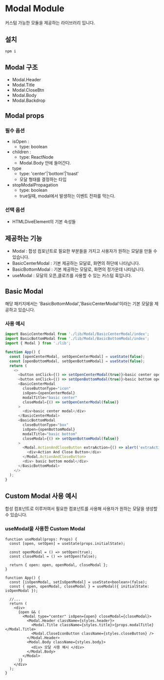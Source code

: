 # Modal Module

커스텀 가능한 모듈을 제공하는 라이브러리 입니다.

## 설치

```
npm i
```

## Modal 구조

- Modal.Header
- Modal.Title
- Modal.CloseBtn
- Modal.Body
- Modal.Backdrop

## Modal props

### 필수 옵션

- isOpen :
  - type: boolean
- children :
  - type: ReactNode
  - Modal.Body 안에 들어간다.
- type
  - type: 'center'|'bottom'|'toast'
  - 모달 형태를 결정하는 타입
- stopModalPropagation
  - type: boolean
  - true일때, modal에서 발생하는 이벤트 전파를 막는다.

### 선택 옵션

- HTMLDiveElement의 기본 속성들

## 제공하는 기능

- Modal : 합성 컴포넌트로 필요한 부분들을 가지고 사용자가 원하는 모달을 만들 수 있습니다.
- BasicCenterModal : 기본 제공하는 모달로, 화면의 하단에 나타납니다.
- BasicBottomModal : 기본 제공하는 모달로, 화면의 정가운데 나타납니다.
- useModal : 모달의 오픈,클로즈를 사용할 수 있는 커스텀 훅입니다.

## Basic Modal

해당 패키지에서는 'BasicBottomModal','BasicCenterModal'이라는 기본 모달을 제공하고 있습니다.

### 사용 예시

```js
import BasicCenterModal from './lib/Modal/BasicCenterModal/index';
import BasicBottomModal from './lib/Modal/BasicBottomModal/index';
import { Modal } from './lib';

function App() {
  const [openCenterModal, setOpenCenterModal] = useState(false);
  const [openBottomModal, setOpenBottomModal] = useState(false);
  return (
    <>
      <button onClick={() => setOpenCenterModal(true)}>basic center open</button>
      <button onClick={() => setOpenBottomModal(true)}>basic bottom open</button>
      <BasicCenterModal
        closeButtonType="icon"
        isOpen={openCenterModal}
        modalTitle="basic center"
        closeModal={() => setOpenCenterModal(false)}
      >
        <div>basic center modal</div>
      </BasicCenterModal>
      <BasicBottomModal
        closeButtonType="box"
        isOpen={openBottomModal}
        modalTitle="basic bottom"
        closeModal={() => setOpenBottomModal(false)}
      >
        <Modal.ActionAndCloseButton extraAction={() => alert('extraAction!!')}>
          <div>Action And Close Button</div>
        </Modal.ActionAndCloseButton>
        <div> basic bottom modal</div>
      </BasicBottomModal>
    </>
  );
}
```

## Custom Modal 사용 예시

합성 컴포넌트로 이루저여서 필요한 컴포넌트를 사용해 사용자가 원하는 모달을 생성할 수 있습니다.

### useModal을 사용한 Custom Modal

```tsx
function useModal(props: Props) {
  const [open, setOpen] = useState(props.initialState);

  const openModal = () => setOpen(true);
  const closeModal = () => setOpen(false);

  return { open: open, openModal, closeModal };
}

function App() {
  const [isOpenModal, setIsOpenModal] = useState<boolean>(false);
  const { open, openModal, closeModal } = useModal({ initialState: isOpenModal });

  //...
  return (
    <div>
      {open && (
        <Modal type="center" isOpen={open} closeModal={closeModal}>
          <Modal.Header className={styles.header}>
            <Modal.Title className={styles.title}>{props.modalTitle}</Modal.Title>
            <Modal.CloseIconButton className={styles.closeButton} />
          </Modal.Header>
          <Modal.Body className={styles.body}>
            <div> 모달 사용 예시 </div>
          </Modal.Body>
        </Modal>
      )}
    </div>
  );
}
```
